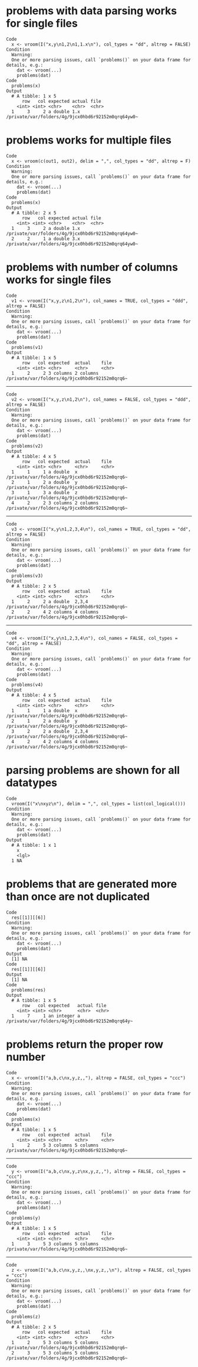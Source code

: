 # problems with data parsing works for single files

    Code
      x <- vroom(I("x,y\n1,2\n1,1.x\n"), col_types = "dd", altrep = FALSE)
    Condition
      Warning:
      One or more parsing issues, call `problems()` on your data frame for details, e.g.:
        dat <- vroom(...)
        problems(dat)
    Code
      problems(x)
    Output
      # A tibble: 1 x 5
          row   col expected actual file                                              
        <int> <int> <chr>    <chr>  <chr>                                             
      1     3     2 a double 1.x    /private/var/folders/4g/9jcx0hbd6r92152m0qrq64yw0~

# problems works for multiple files

    Code
      x <- vroom(c(out1, out2), delim = ",", col_types = "dd", altrep = F)
    Condition
      Warning:
      One or more parsing issues, call `problems()` on your data frame for details, e.g.:
        dat <- vroom(...)
        problems(dat)
    Code
      problems(x)
    Output
      # A tibble: 2 x 5
          row   col expected actual file                                              
        <int> <int> <chr>    <chr>  <chr>                                             
      1     3     2 a double 1.x    /private/var/folders/4g/9jcx0hbd6r92152m0qrq64yw0~
      2     2     1 a double 3.x    /private/var/folders/4g/9jcx0hbd6r92152m0qrq64yw0~

# problems with number of columns works for single files

    Code
      v1 <- vroom(I("x,y,z\n1,2\n"), col_names = TRUE, col_types = "ddd", altrep = FALSE)
    Condition
      Warning:
      One or more parsing issues, call `problems()` on your data frame for details, e.g.:
        dat <- vroom(...)
        problems(dat)
    Code
      problems(v1)
    Output
      # A tibble: 1 x 5
          row   col expected  actual    file                                          
        <int> <int> <chr>     <chr>     <chr>                                         
      1     2     2 3 columns 2 columns /private/var/folders/4g/9jcx0hbd6r92152m0qrq6~

---

    Code
      v2 <- vroom(I("x,y,z\n1,2\n"), col_names = FALSE, col_types = "ddd", altrep = FALSE)
    Condition
      Warning:
      One or more parsing issues, call `problems()` on your data frame for details, e.g.:
        dat <- vroom(...)
        problems(dat)
    Code
      problems(v2)
    Output
      # A tibble: 4 x 5
          row   col expected  actual    file                                          
        <int> <int> <chr>     <chr>     <chr>                                         
      1     1     1 a double  x         /private/var/folders/4g/9jcx0hbd6r92152m0qrq6~
      2     1     2 a double  y         /private/var/folders/4g/9jcx0hbd6r92152m0qrq6~
      3     1     3 a double  z         /private/var/folders/4g/9jcx0hbd6r92152m0qrq6~
      4     2     2 3 columns 2 columns /private/var/folders/4g/9jcx0hbd6r92152m0qrq6~

---

    Code
      v3 <- vroom(I("x,y\n1,2,3,4\n"), col_names = TRUE, col_types = "dd", altrep = FALSE)
    Condition
      Warning:
      One or more parsing issues, call `problems()` on your data frame for details, e.g.:
        dat <- vroom(...)
        problems(dat)
    Code
      problems(v3)
    Output
      # A tibble: 2 x 5
          row   col expected  actual    file                                          
        <int> <int> <chr>     <chr>     <chr>                                         
      1     2     2 a double  2,3,4     /private/var/folders/4g/9jcx0hbd6r92152m0qrq6~
      2     2     4 2 columns 4 columns /private/var/folders/4g/9jcx0hbd6r92152m0qrq6~

---

    Code
      v4 <- vroom(I("x,y\n1,2,3,4\n"), col_names = FALSE, col_types = "dd", altrep = FALSE)
    Condition
      Warning:
      One or more parsing issues, call `problems()` on your data frame for details, e.g.:
        dat <- vroom(...)
        problems(dat)
    Code
      problems(v4)
    Output
      # A tibble: 4 x 5
          row   col expected  actual    file                                          
        <int> <int> <chr>     <chr>     <chr>                                         
      1     1     1 a double  x         /private/var/folders/4g/9jcx0hbd6r92152m0qrq6~
      2     1     2 a double  y         /private/var/folders/4g/9jcx0hbd6r92152m0qrq6~
      3     2     2 a double  2,3,4     /private/var/folders/4g/9jcx0hbd6r92152m0qrq6~
      4     2     4 2 columns 4 columns /private/var/folders/4g/9jcx0hbd6r92152m0qrq6~

# parsing problems are shown for all datatypes

    Code
      vroom(I("x\nxyz\n"), delim = ",", col_types = list(col_logical()))
    Condition
      Warning:
      One or more parsing issues, call `problems()` on your data frame for details, e.g.:
        dat <- vroom(...)
        problems(dat)
    Output
      # A tibble: 1 x 1
        x    
        <lgl>
      1 NA   

# problems that are generated more than once are not duplicated

    Code
      res[[1]][[6]]
    Condition
      Warning:
      One or more parsing issues, call `problems()` on your data frame for details, e.g.:
        dat <- vroom(...)
        problems(dat)
    Output
      [1] NA
    Code
      res[[1]][[6]]
    Output
      [1] NA
    Code
      problems(res)
    Output
      # A tibble: 1 x 5
          row   col expected   actual file                                            
        <int> <int> <chr>      <chr>  <chr>                                           
      1     7     1 an integer a      /private/var/folders/4g/9jcx0hbd6r92152m0qrq64y~

# problems return the proper row number

    Code
      x <- vroom(I("a,b,c\nx,y,z,,"), altrep = FALSE, col_types = "ccc")
    Condition
      Warning:
      One or more parsing issues, call `problems()` on your data frame for details, e.g.:
        dat <- vroom(...)
        problems(dat)
    Code
      problems(x)
    Output
      # A tibble: 1 x 5
          row   col expected  actual    file                                          
        <int> <int> <chr>     <chr>     <chr>                                         
      1     2     5 3 columns 5 columns /private/var/folders/4g/9jcx0hbd6r92152m0qrq6~

---

    Code
      y <- vroom(I("a,b,c\nx,y,z\nx,y,z,,"), altrep = FALSE, col_types = "ccc")
    Condition
      Warning:
      One or more parsing issues, call `problems()` on your data frame for details, e.g.:
        dat <- vroom(...)
        problems(dat)
    Code
      problems(y)
    Output
      # A tibble: 1 x 5
          row   col expected  actual    file                                          
        <int> <int> <chr>     <chr>     <chr>                                         
      1     3     5 3 columns 5 columns /private/var/folders/4g/9jcx0hbd6r92152m0qrq6~

---

    Code
      z <- vroom(I("a,b,c\nx,y,z,,\nx,y,z,,\n"), altrep = FALSE, col_types = "ccc")
    Condition
      Warning:
      One or more parsing issues, call `problems()` on your data frame for details, e.g.:
        dat <- vroom(...)
        problems(dat)
    Code
      problems(z)
    Output
      # A tibble: 2 x 5
          row   col expected  actual    file                                          
        <int> <int> <chr>     <chr>     <chr>                                         
      1     2     5 3 columns 5 columns /private/var/folders/4g/9jcx0hbd6r92152m0qrq6~
      2     3     5 3 columns 5 columns /private/var/folders/4g/9jcx0hbd6r92152m0qrq6~

